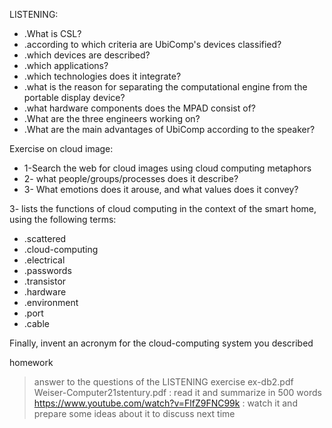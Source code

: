 LISTENING:

* .What is CSL?
* .according to which criteria are UbiComp's devices classified?
* .which devices are described?
* .which applications?
* .which technologies does it integrate?
* .what is the reason for separating the computational engine from the portable display device?
* .what hardware components does the MPAD consist of?
* .What are the three engineers working on?
* .What are the main advantages of UbiComp according to the speaker?

Exercise on cloud image: 
* 1-Search the web for cloud images using cloud computing metaphors
* 2- what people/groups/processes does it describe? 
* 3- What emotions does it arouse, and what values does it convey?

3- lists the functions of cloud computing in the context of the smart home, using the following terms:
* .scattered
* .cloud-computing
* .electrical
* .passwords
* .transistor
* .hardware
* .environment
* .port
* .cable

Finally, invent an acronym for the cloud-computing system you described

homework

> answer to the questions of the LISTENING exercise
> ex-db2.pdf <br>
> Weiser-Computer21stentury.pdf : read it and summarize in 500 words <br>
> https://www.youtube.com/watch?v=FlfZ9FNC99k : watch it and prepare some ideas about it to discuss next time


